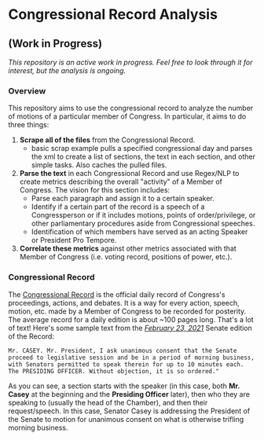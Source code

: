 # Congressional Record Analysis

## (Work in Progress)
*This repository is an active work in progress. Feel free to look through it for interest, but the analysis is ongoing.*

### Overview
This repository aims to use the congressional record to analyze the number of motions of a particular member of Congress.
In particular, it aims to do three things:

1. **Scrape all of the files** from the Congressional Record. 
    * basic scrap example pulls a specified congressional day and parses the xml to create a list of sections, the text in each section, and other simple tasks. Also caches the pulled files.
2. **Parse the text** in each Congressional Record and use Regex/NLP to create metrics describing the overall "activity" of a Member of Congress. The vision for this section includes:
    * Parse each paragraph and assign it to a certain speaker.
    * Identify if a certain part of the record is a speech of a Congressperson or if it includes motions, points of order/privilege, or other parliamentary procedures aside from Congressional speeches.
    * Identification of which members have served as an acting Speaker or President Pro Tempore.
3. **Correlate these metrics** against other metrics associated with that Member of Congress (i.e. voting record, positions of power, etc.). 


### Congressional Record 
The [Congressional Record](https://www.congress.gov/congressional-record) is the official daily record of Congress's proceedings, actions, and debates.
It is a way for every action, speech, motion, etc. made by a Member of Congress to be recorded for posterity. 
The average record for a daily edition is about ~100 pages long. 
That's a lot of text! 
Here's some sample text from the *[February 23, 2021](https://www.congress.gov/117/crec/2021/02/23/CREC-2021-02-23-senate.pdf)* Senate edition of the Record:

    Mr. CASEY. Mr. President, I ask unanimous consent that the Senate proceed to legislative session and be in a period of morning business, with Senators permitted to speak therein for up to 10 minutes each. The PRESIDING OFFICER. Without objection, it is so ordered." 

As you can see, a section starts with the speaker (in this case, both **Mr. Casey** at the beginning and the **Presiding Officer** later), then who they are speaking to (usually the head of the Chamber), and then their request/speech. In this case, Senator Casey is addressing the President of the Senate to motion for unanimous consent on what is otherwise trifling morning business.

